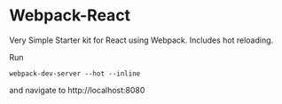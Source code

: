 # Webpack-React

Very Simple Starter kit for React using Webpack. Includes hot reloading.

Run 

```
webpack-dev-server --hot --inline
```

and navigate to http://localhost:8080


